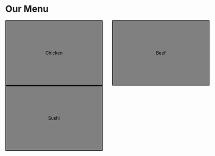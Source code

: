 <!DOCTYPE html>
<html lang="en">
<head>
    <meta charset="UTF-8">
    <style>
        .container {
            width: 960px;
            margin: 0 auto;
            height: 200px;
            text-align: center; /* Center the boxes horizontally */
        }
        .box {
            float: left; /* Float the boxes to the left */
            width: 300px;
            height: 200px;
            margin-right: 30px;
            background-color: gray;
            border: 2px solid black;
            color: black;
            line-height: 200px; /* Vertically center the text */
        }
    </style>
</head>
<body>
    <h1>Our Menu</h1>
    <div class="container">
        <div class="box">Chicken</div>
        <div class="box">Beef</div>
        <div class="box">Sushi</div>
    </div>
</body>
</html>
